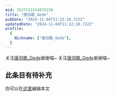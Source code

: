 ```yaml
---
mid: 3537111514876230
title: "唐羽歌_Gede"
pubDate: "2024-11-04T11:22:10.722Z"
updatedDate: "2024-11-04T11:22:10.722Z"
profile:
  {
    Nickname: ["唐羽歌_Gede"],
  }
---
```


关注[唐羽歌_Gede](https://space.bilibili.com/3537111514876230)谢谢喵~ 关注[唐羽歌_Gede](https://space.bilibili.com/3537111514876230)谢谢喵~

## 此条目有待补充
你可以在[这里](https://github.com/Yuhanawa/VTuber.ICU-Content/edit/master/v/唐羽歌_Gede/index.md)编辑本文
